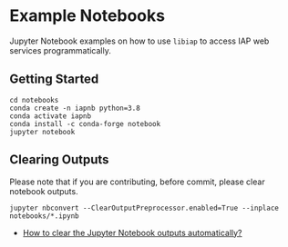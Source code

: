 # Example Notebooks

Jupyter Notebook examples on how to use `libiap` to access IAP web services programmatically.

## Getting Started

```
cd notebooks
conda create -n iapnb python=3.8
conda activate iapnb
conda install -c conda-forge notebook
jupyter notebook
```

## Clearing Outputs 

Please note that if you are contributing, before commit, please clear notebook outputs.

```
jupyter nbconvert --ClearOutputPreprocessor.enabled=True --inplace notebooks/*.ipynb
```

- [How to clear the Jupyter Notebook outputs automatically?](https://medium.com/somosfit/version-control-on-jupyter-notebooks-6b67a0cf12a3)
